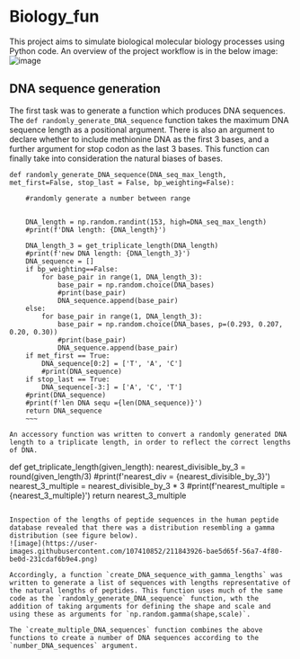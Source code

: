 # Biology_fun

This project aims to simulate biological molecular biology processes using Python code. An overview of the project workflow is in the below image:
![image](https://user-images.githubusercontent.com/107410852/211831557-46748cc1-a487-456d-8693-f54b107d2adf.png)

## DNA sequence generation

The first task was to generate a function which produces DNA sequences. The `def randomly_generate_DNA_sequence` function takes the maximum DNA sequence length as a positional argument. There is also an argument to declare whether to include methionine DNA as the first 3 bases, and a further argument for stop codon as the last 3 bases. This function can finally take into consideration the natural biases of bases. 

~~~
def randomly_generate_DNA_sequence(DNA_seq_max_length, met_first=False, stop_last = False, bp_weighting=False):

    #randomly generate a number between range
    
        
    DNA_length = np.random.randint(153, high=DNA_seq_max_length)
    #print(f'DNA length: {DNA_length}')
    
    DNA_length_3 = get_triplicate_length(DNA_length)
    #print(f'new DNA length: {DNA_length_3}')
    DNA_sequence = []
    if bp_weighting==False: 
        for base_pair in range(1, DNA_length_3):
            base_pair = np.random.choice(DNA_bases)
            #print(base_pair)
            DNA_sequence.append(base_pair)
    else:
        for base_pair in range(1, DNA_length_3):
            base_pair = np.random.choice(DNA_bases, p=(0.293, 0.207, 0.20, 0.30))
            #print(base_pair)
            DNA_sequence.append(base_pair)
    if met_first == True:
        DNA_sequence[0:2] = ['T', 'A', 'C']
        #print(DNA_sequence)
    if stop_last == True:
        DNA_sequence[-3:] = ['A', 'C', 'T']
    #print(DNA_sequence)
    #print(f'len DNA sequ ={len(DNA_sequence)}')
    return DNA_sequence
    ~~~
    
An accessory function was written to convert a randomly generated DNA length to a triplicate length, in order to reflect the correct lengths of DNA.

~~~
def get_triplicate_length(given_length):
    nearest_divisible_by_3 = round(given_length/3)
    #print(f'nearest_div = {nearest_divisible_by_3}')
    nearest_3_multiple = nearest_divisible_by_3 * 3 
    #print(f'nearest_multiple = {nearest_3_multiple}')
    return nearest_3_multiple
~~~

Inspection of the lengths of peptide sequences in the human peptide database revealed that there was a distribution resembling a gamma distribution (see figure below).
![image](https://user-images.githubusercontent.com/107410852/211843926-bae5d65f-56a7-4f80-be0d-231cdaf6b9e4.png)

Accordingly, a function `create_DNA_sequence_with_gamma_lengths` was written to generate a list of sequences with lengths representative of the natural lengths of peptides. This function uses much of the same code as the `randomly_generate_DNA_sequence` function, wth the addition of taking arguments for defining the shape and scale and using these as arguments for `np.random.gamma(shape,scale)`.

The `create_multiple_DNA_sequences` function combines the above functions to create a number of DNA sequences according to the `number_DNA_sequences` argument.




    
    
 
